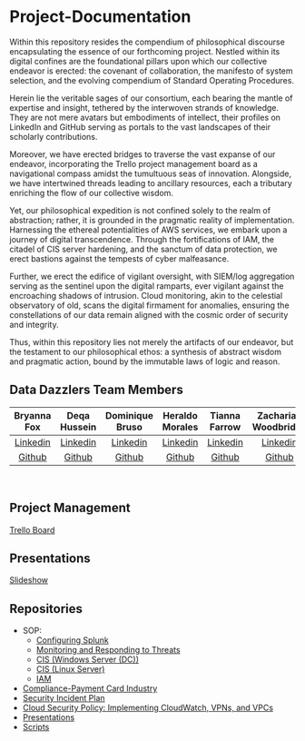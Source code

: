 # Project-Documentation
Within this repository resides the compendium of philosophical discourse encapsulating the essence of our forthcoming project. Nestled within its digital confines are the foundational pillars upon which our collective endeavor is erected: the covenant of collaboration, the manifesto of system selection, and the evolving compendium of Standard Operating Procedures.

Herein lie the veritable sages of our consortium, each bearing the mantle of expertise and insight, tethered by the interwoven strands of knowledge. They are not mere avatars but embodiments of intellect, their profiles on LinkedIn and GitHub serving as portals to the vast landscapes of their scholarly contributions.

Moreover, we have erected bridges to traverse the vast expanse of our endeavor, incorporating the Trello project management board as a navigational compass amidst the tumultuous seas of innovation. Alongside, we have intertwined threads leading to ancillary resources, each a tributary enriching the flow of our collective wisdom.

Yet, our philosophical expedition is not confined solely to the realm of abstraction; rather, it is grounded in the pragmatic reality of implementation. Harnessing the ethereal potentialities of AWS services, we embark upon a journey of digital transcendence. Through the fortifications of IAM, the citadel of CIS server hardening, and the sanctum of data protection, we erect bastions against the tempests of cyber malfeasance.

Further, we erect the edifice of vigilant oversight, with SIEM/log aggregation serving as the sentinel upon the digital ramparts, ever vigilant against the encroaching shadows of intrusion. Cloud monitoring, akin to the celestial observatory of old, scans the digital firmament for anomalies, ensuring the constellations of our data remain aligned with the cosmic order of security and integrity.

Thus, within this repository lies not merely the artifacts of our endeavor, but the testament to our philosophical ethos: a synthesis of abstract wisdom and pragmatic action, bound by the immutable laws of logic and reason.


## Data Dazzlers Team Members
Bryanna Fox | Deqa Hussein | Dominique Bruso | Heraldo Morales | Tianna Farrow | Zachariah Woodbridge
|:----------------------:|:-----------------------:|:----------------------:|:----------------------:|:----------------------:|:----------------------:|
| [Linkedin](https://www.linkedin.com/in/bryanna-k-fox109)| [Linkedin](https://www.linkedin.com/in/deqa-hussein-408196144/) | [Linkedin](https://www.linkedin.com/in/dominique) | [Linkedin](https://www.linkedin.com/in/heraldo-morales/) | [Linkedin](www.linkedin.com/in/tianna-farrow) | [Linkedin](https://www.linkedin.com/in/zachariahw) 
| [Github](https://github.com/BryannaKFox)| [Github](https://github.com/DeqaHussein) | [Github](https://github.com/dominique) | [Github](https://github.com/heraldo) | [Github](https://github.com/raqueltianna) | [Github](https://github.com/Z-Zachattack) 

<br>

## Project Management
[Trello Board](https://github.com/orgs/Data-Dazzlers/projects/1/views/1)


## Presentations
[Slideshow](https://docs.google.com/presentation/d/1LBkngG9XAUGY0ZW0ZxkMv-e3kTf5jqFxGK0s_F2DtNE/edit?usp=sharing)

## Repositories
* SOP:
    * [Configuring Splunk](https://docs.google.com/document/d/1QWPWq-lrYKvIgkvKCLfVEbstjznTSjkLM_uRO0otoJs/edit?usp=sharing)
    * [Monitoring and Responding to Threats](https://docs.google.com/document/d/1b4ujtARYP1qmovmJNTeMImweNtUFBl2TA6raYEEwVfw/edit?usp=sharing)
    * [CIS (Windows Server (DC))](https://docs.google.com/document/d/1lRljNvhPEUV4_vWKUppItqaPZp5wKRA4dcsNTOCPsAk/edit?usp=sharing)
    * [CIS (Linux Server)](https://docs.google.com/document/d/1P2VrEjHn5H_zpde4qcaCK8Hvr2NFiil9_g89No9povY/edit?usp=sharing)
    * [IAM](https://docs.google.com/document/d/1LqJWGOTv58YsE8Qhspr6SCkOlggZnex_VAGQLEjvV1k/edit?usp=sharing)
* [Compliance-Payment Card Industry](https://docs.google.com/document/d/1pSP7aNwhk6fGx8Mml0FKIhm7FN7OBGiSHUF9HcRBAOc/edit?usp=sharing)
* [Security Incident Plan](https://docs.google.com/document/d/14hwaPxRLKQNhNjzdxbzToT_mLDSfcAJYQDtHRBcg_N8/edit?usp=sharing)
* [Cloud Security Policy: Implementing CloudWatch, VPNs, and VPCs](https://docs.google.com/document/d/18GVxs2mxeKIGT49SRD096LMRbU9TEEGoDa6nYkDz-OA/edit?usp=sharing)
* [Presentations](https://docs.google.com/presentation/d/1LBkngG9XAUGY0ZW0ZxkMv-e3kTf5jqFxGK0s_F2DtNE/edit?usp=sharing)
* [Scripts](https://github.com/Data-Dazzlers/Scripts)
